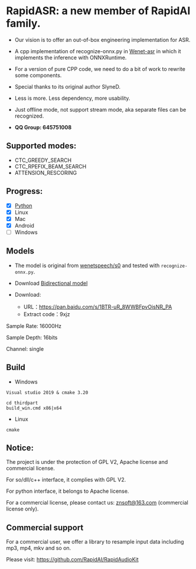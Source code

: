 # RapidASR: a new member of RapidAI family.

- Our vision is to offer an out-of-box engineering implementation for ASR.

- A cpp implementation of recognize-onnx.py in [Wenet-asr](https://github.com/wenet-e2e/wenet) in which it implements the inference with ONNXRuntime. 

- For a version of pure CPP code, we need to do a bit of work to rewrite some components.

- Special thanks to its original author SlyneD.

- Less is more. Less dependency, more usability.

- Just offline mode, not support stream mode, aka separate files can be recognized.
- **QQ Group: 645751008**

## Supported modes:
- CTC_GREEDY_SEARCH
- CTC_RPEFIX_BEAM_SEARCH
- ATTENSION_RESCORING 

## Progress:
- [X] [Python](./python)
- [x] Linux
- [x] Mac
- [x] Android
- [ ] Windows

## Models

- The model is original from [wenetspeech/s0](https://github.com/wenet-e2e/wenet/tree/main/examples/wenetspeech/s0) and tested with `recognize-onnx.py`.

- Download [Bidirectional model](http://mobvoi-speech-public.ufile.ucloud.cn/public/wenet/wenetspeech/20211025_conformer_bidecoder_exp.tar.gz)

- Download:
    - URL：https://pan.baidu.com/s/1BTR-uR_8WWBFpvOisNR_PA 
    - Extract code：9xjz 

Sample Rate: 16000Hz

Sample Depth: 16bits

Channel: single

## Build

- Windows
 ```
Visual studio 2019 & cmake 3.20

 cd thirdpart
 build_win.cmd x86|x64
 ```

  
- Linux
 ```
 cmake 
 ```

## Notice:
The project is under the protection of GPL V2, Apache license and commercial license.

For so/dll/c++ interface, it complies with GPL V2.

For python interface, it belongs to Apache license.

For a commercial license, please contact us: znsoft@163.com (commercial license only).

## Commercial support

For a commercial user, we offer a library to resample input data including mp3, mp4, mkv  and so on.

Please visit: https://github.com/RapidAI/RapidAudioKit
